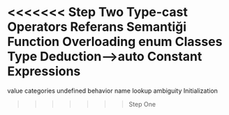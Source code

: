 <<<<<<< Step Two
Type-cast Operators
Referans Semantiği
Function Overloading
enum Classes
Type Deduction-->auto
Constant Expressions
=======
value categories
undefined behavior 
name lookup
ambiguity
Initialization
>>>>>>>Step One
